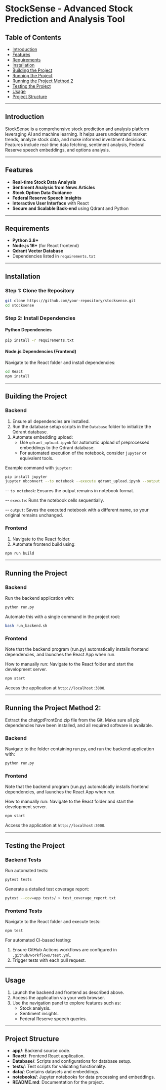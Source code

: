 
# StockSense - Advanced Stock Prediction and Analysis Tool

## Table of Contents

- [Introduction](#introduction)
- [Features](#features)
- [Requirements](#requirements)
- [Installation](#installation)
- [Building the Project](#building-the-project)
- [Running the Project](#running-the-project)
- [Running the Project Method 2](#running-the-project-method-2)
- [Testing the Project](#testing-the-project)
- [Usage](#usage)
- [Project Structure](#project-structure)

---

## Introduction

StockSense is a comprehensive stock prediction and analysis platform leveraging AI and machine learning. It helps users understand market trends, analyze stock data, and make informed investment decisions. Features include real-time data fetching, sentiment analysis, Federal Reserve speech embeddings, and options analysis.

---

## Features

- **Real-time Stock Data Analysis**
- **Sentiment Analysis from News Articles**
- **Stock Option Data Guidance**
- **Federal Reserve Speech Insights**
- **Interactive User Interface** with React
- **Secure and Scalable Back-end** using Qdrant and Python

---

## Requirements

- **Python 3.8+**
- **Node.js 16+** (for React frontend)
- **Qdrant Vector Database**
- Dependencies listed in `requirements.txt`

---

## Installation

### Step 1: Clone the Repository

```bash
git clone https://github.com/your-repository/stocksense.git
cd stocksense
```

### Step 2: Install Dependencies

#### Python Dependencies

```bash
pip install -r requirements.txt
```

#### Node.js Dependencies (Frontend)

Navigate to the React folder and install dependencies:

```bash
cd React
npm install
```

---

## Building the Project

### Backend

1. Ensure all dependencies are installed.
2. Run the database setup scripts in the `Database` folder to initialize the Qdrant database.
3. Automate embedding upload:
    - Use `qdrant_upload.ipynb` for automatic upload of preprocessed embeddings to the Qdrant database.
    - For automated execution of the notebook, consider `jupyter` or equivalent tools.

Example command with `jupyter`:

```bash
pip install jupyter
jupyter nbconvert --to notebook --execute qdrant_upload.ipynb --output executed_qdrant_upload.ipynb
```
-- `to notebook`: Ensures the output remains in notebook format.

-- `execute`: Runs the notebook cells sequentially.

-- `output`: Saves the executed notebook with a different name, so your original remains unchanged.

### Frontend

1. Navigate to the React folder.
2. Automate frontend build using:

```bash
npm run build
```

---

## Running the Project

### Backend

Run the backend application with:

```bash
python run.py
```

Automate this with a single command in the project root:

```bash
bash run_backend.sh
```

### Frontend

Note that the backend program (run.py) automatically installs frontend dependencies, and launches the React App when run.

How to manually run: Navigate to the React folder and start the development server.

```bash
npm start
```

Access the application at `http://localhost:3000`.

---

## Running the Project Method 2:

Extract the chatgptFrontEnd.zip file from the Git. Make sure all pip dependencies have been installed, and all required software is available.

### Backend

Navigate to the folder containing run.py, and run the backend application with:

```bash
python run.py
```

### Frontend

Note that the backend program (run.py) automatically installs frontend dependencies, and launches the React App when run.

How to manually run: Navigate to the React folder and start the development server.

```bash
npm start
```

Access the application at `http://localhost:3000`.

---

## Testing the Project

### Backend Tests

Run automated tests:

```bash
pytest tests
```

Generate a detailed test coverage report:

```bash
pytest --cov=app tests/ > test_coverage_report.txt
```

### Frontend Tests

Navigate to the React folder and execute tests:

```bash
npm test
```

For automated CI-based testing:

1. Ensure GitHub Actions workflows are configured in `.github/workflows/test.yml`.
2. Trigger tests with each pull request.

---

## Usage

1. Launch the backend and frontend as described above.
2. Access the application via your web browser.
3. Use the navigation panel to explore features such as:
   - Stock analysis.
   - Sentiment insights.
   - Federal Reserve speech queries.

---

## Project Structure

- **app/**: Backend source code.
- **React/**: Frontend React application.
- **Database/**: Scripts and configurations for database setup.
- **tests/**: Test scripts for validating functionality.
- **data/**: Contains datasets and embeddings.
- **notebooks/**: Jupyter notebooks for data processing and embeddings.
- **README.md**: Documentation for the project.
